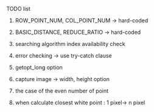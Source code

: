  TODO list

 1. ROW_POINT_NUM, COL_POINT_NUM -> hard-coded

 2. BASIC_DISTANCE, REDUCE_RATIO -> hard-coded

 3. searching algorithm index availability check

 4. error checking -> use try-catch clause

 5. getopt_long option

 6. capture image -> width, height option

 7. the case of the even number of point

 8. when calculate closest white point : 1 pixel-> n pixel
